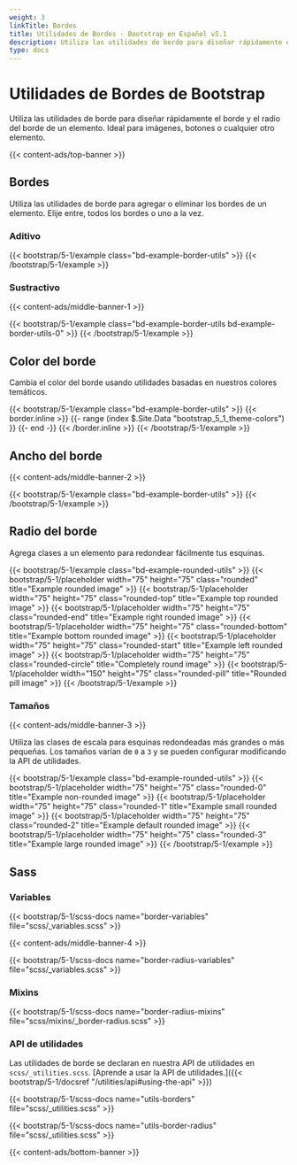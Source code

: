 ```yaml
---
weight: 3
linkTitle: Bordes
title: Utilidades de Bordes · Bootstrap en Español v5.1
description: Utiliza las utilidades de borde para diseñar rápidamente el borde y el radio del borde de un elemento. Ideal para imágenes, botones o cualquier otro elemento.
type: docs
---
```


# Utilidades de Bordes de Bootstrap

Utiliza las utilidades de borde para diseñar rápidamente el borde y el radio del borde de un elemento. Ideal para imágenes, botones o cualquier otro elemento.

{{< content-ads/top-banner >}}

## Bordes

Utiliza las utilidades de borde para agregar o eliminar los bordes de un elemento. Elije entre, todos los bordes o uno a la vez.

### Aditivo

{{< bootstrap/5-1/example class="bd-example-border-utils" >}}
<span class="border"></span>
<span class="border-top"></span>
<span class="border-end"></span>
<span class="border-bottom"></span>
<span class="border-start"></span>
{{< /bootstrap/5-1/example >}}

### Sustractivo

{{< content-ads/middle-banner-1 >}}

{{< bootstrap/5-1/example class="bd-example-border-utils bd-example-border-utils-0" >}}
<span class="border-0"></span>
<span class="border-top-0"></span>
<span class="border-end-0"></span>
<span class="border-bottom-0"></span>
<span class="border-start-0"></span>
{{< /bootstrap/5-1/example >}}

## Color del borde

Cambia el color del borde usando utilidades basadas en nuestros colores temáticos.

{{< bootstrap/5-1/example class="bd-example-border-utils" >}}
{{< border.inline >}}
{{- range (index $.Site.Data "bootstrap_5_1_theme-colors") }}
<span class="border border-{{ .name }}"></span>
{{- end -}}
{{< /border.inline >}}
<span class="border border-white"></span>
{{< /bootstrap/5-1/example >}}

## Ancho del borde

{{< content-ads/middle-banner-2 >}}

{{< bootstrap/5-1/example class="bd-example-border-utils" >}}
<span class="border border-1"></span>
<span class="border border-2"></span>
<span class="border border-3"></span>
<span class="border border-4"></span>
<span class="border border-5"></span>
{{< /bootstrap/5-1/example >}}

## Radio del borde

Agrega clases a un elemento para redondear fácilmente tus esquinas.

{{< bootstrap/5-1/example class="bd-example-rounded-utils" >}}
{{< bootstrap/5-1/placeholder width="75" height="75" class="rounded" title="Example rounded image" >}}
{{< bootstrap/5-1/placeholder width="75" height="75" class="rounded-top" title="Example top rounded image" >}}
{{< bootstrap/5-1/placeholder width="75" height="75" class="rounded-end" title="Example right rounded image" >}}
{{< bootstrap/5-1/placeholder width="75" height="75" class="rounded-bottom" title="Example bottom rounded image" >}}
{{< bootstrap/5-1/placeholder width="75" height="75" class="rounded-start" title="Example left rounded image" >}}
{{< bootstrap/5-1/placeholder width="75" height="75" class="rounded-circle" title="Completely round image" >}}
{{< bootstrap/5-1/placeholder width="150" height="75" class="rounded-pill" title="Rounded pill image" >}}
{{< /bootstrap/5-1/example >}}

### Tamaños

{{< content-ads/middle-banner-3 >}}

Utiliza las clases de escala para esquinas redondeadas más grandes o más pequeñas. Los tamaños varían de `0` a `3` y se pueden configurar modificando la API de utilidades.

{{< bootstrap/5-1/example class="bd-example-rounded-utils" >}}
{{< bootstrap/5-1/placeholder width="75" height="75" class="rounded-0" title="Example non-rounded image" >}}
{{< bootstrap/5-1/placeholder width="75" height="75" class="rounded-1" title="Example small rounded image" >}}
{{< bootstrap/5-1/placeholder width="75" height="75" class="rounded-2" title="Example default rounded image" >}}
{{< bootstrap/5-1/placeholder width="75" height="75" class="rounded-3" title="Example large rounded image" >}}
{{< /bootstrap/5-1/example >}}

## Sass

### Variables

{{< bootstrap/5-1/scss-docs name="border-variables" file="scss/_variables.scss" >}}

{{< content-ads/middle-banner-4 >}}

{{< bootstrap/5-1/scss-docs name="border-radius-variables" file="scss/_variables.scss" >}}

### Mixins

{{< bootstrap/5-1/scss-docs name="border-radius-mixins" file="scss/mixins/_border-radius.scss" >}}

### API de utilidades

Las utilidades de borde se declaran en nuestra API de utilidades en `scss/_utilities.scss`. [Aprende a usar la API de utilidades.]({{< bootstrap/5-1/docsref "/utilities/api#using-the-api" >}})

{{< bootstrap/5-1/scss-docs name="utils-borders" file="scss/_utilities.scss" >}}

{{< bootstrap/5-1/scss-docs name="utils-border-radius" file="scss/_utilities.scss" >}}

{{< content-ads/bottom-banner >}}
